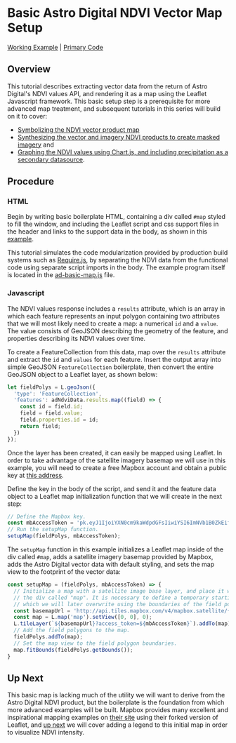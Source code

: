 # Basic Astro Digital NDVI Vector Map Setup
[Working Example](https://rawgit.com/AstroDigital/example-ndvi-vector/master/example/index.html) | [Primary Code](https://github.com/AstroDigital/example-ndvi-vector/blob/master/example/ad-basic-map.js)

## Overview
This tutorial describes extracting vector data from the return of Astro Digital's NDVI values API, and rendering it as a map using the Leaflet Javascript framework. This basic setup step is a prerequisite for more advanced map treatment, and subsequent tutorials in this series will build on it to cover:
- [Symbolizing the NDVI vector product map](https://github.com/AstroDigital/example-ndvi-vector-symbology)
- [Synthesizing the vector and imagery NDVI products to create masked imagery](https://github.com/AstroDigital/example-field-mask) and
- [Graphing the NDVI values using Chart.js, and including precipitation as a secondary datasource](https://github.com/AstroDigital/example-ndvi-chart-plus).

## Procedure
### HTML
Begin by writing basic boilerplate HTML, containing a div called `#map` styled to fill the window, and including the Leaflet script and css support files in the header and links to the support data in the body, as shown in this [example](https://github.com/AstroDigital/example-ndvi-vector/blob/master/example/index.html).

This tutorial simulates the code modularization provided by production build systems such as [Require.js](http://requirejs.org/), by separating the NDVI data from the functional code using separate script imports in the body. The example program itself is located in the [ad-basic-map.js](https://github.com/AstroDigital/example-ndvi-vector/blob/master/example/ad-basic-map.js) file.

### Javascript
The NDVI values response includes a `results` attribute, which is an array in which each feature represents an input polygon containing two attributes that we will most likely need to create a map: a numerical `id` and a `value`. The value consists of GeoJSON describing the geometry of the feature, and properties describing its NDVI values over time.

To create a FeatureCollection from this data, map over the `results` attribute and extract the `id` and `values` for each feature. Insert the output array into simple GeoJSON `FeatureCollection` boilerplate, then convert the entire GeoJSON object to a Leaflet layer, as shown below:
```js
let fieldPolys = L.geoJson({
  'type': 'FeatureCollection',
  'features': adNdviData.results.map((field) => {
    const id = field.id;
    field = field.value;
    field.properties.id = id;
    return field;
  })
});
```
Once the layer has been created, it can easily be mapped using Leaflet. In order to take advantage of the satellite imagery basemap we will use in this example, you will need to create a free Mapbox account and obtain a public key at [this address](https://www.mapbox.com/studio/account/tokens).

Define the key in the body of the script, and send it and the feature data object to a Leaflet map initialization function that we will create in the next step:
```js
// Define the Mapbox key.
const mbAccessToken = 'pk.eyJ1IjoiYXN0cm9kaWdpdGFsIiwiYSI6ImNVb1B0ZkEifQ.IrJoULY2VMSBNFqHLrFYew';
// Run the setupMap function.
setupMap(fieldPolys, mbAccessToken);
```
The `setupMap` function in this example initializes a Leaflet map inside of the div called `#map`, adds a satellite imagery basemap provided by Mapbox, adds the Astro Digital vector data with default styling, and sets the map view to the footprint of the vector data:
```js
const setupMap = (fieldPolys, mbAccessToken) => {
  // Initialize a map with a satellite image base layer, and place it within
  // the div called "map". It is necessary to define a temporary starting lat/long,
  // which we will later overwrite using the boundaries of the field polygons.
  const basemapUrl = 'http://api.tiles.mapbox.com/v4/mapbox.satellite/{z}/{x}/{y}.png';
  const map = L.map('map').setView([0, 0], 0);
  L.tileLayer(`${basemapUrl}?access_token=${mbAccessToken}`).addTo(map);
  // Add the field polygons to the map.
  fieldPolys.addTo(map);
  // Set the map view to the field polygon boundaries.
  map.fitBounds(fieldPolys.getBounds());
}
```
## Up Next
This basic map is lacking much of the utility we will want to derive from the Astro Digital NDVI product, but the boilerplate is the foundation from which more advanced examples will be built. Mapbox provides many excellent and inspirational mapping examples on [their site](https://www.mapbox.com/mapbox.js/example/v1.0.0/) using their forked version of Leaflet, and [up next](https://github.com/AstroDigital/example-ndvi-vector-symbology) we will cover adding a legend to this initial map in order to visualize NDVI intensity.
